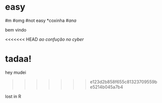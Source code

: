 # easy
#m
#omg
#not easy
*coxinha
#*ana*

bem vindo

<<<<<<< HEAD
*ao confução no cyber*

tadaa!
=======
 hey mudei
 
>>>>>>> e123d2b858f655c81323709559be5214b045a7b4

lost in R